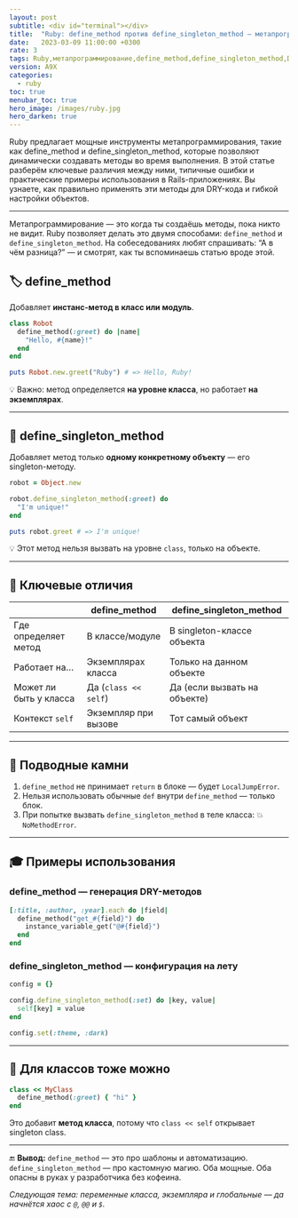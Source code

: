 ```yaml
---
layout: post
subtitle: <div id="terminal"></div>
title:  "Ruby: define_method против define_singleton_method — метапрограммируй, но не колдуй"
date:   2023-03-09 11:00:00 +0300
rate: 3
tags: Ruby,метапрограммирование,define_method,define_singleton_method,DRY,Rails
version: A9X
categories:
  - ruby
toc: true
menubar_toc: true
hero_image: /images/ruby.jpg
hero_darken: true
---
```

Ruby предлагает мощные инструменты метапрограммирования, такие как define_method и define_singleton_method, которые позволяют динамически создавать методы во время выполнения. В этой статье разберём ключевые различия между ними, типичные ошибки и практические примеры использования в Rails-приложениях. Вы узнаете, как правильно применять эти методы для DRY-кода и гибкой настройки объектов.

---

Метапрограммирование — это когда ты создаёшь методы, пока никто не видит. Ruby позволяет делать это двумя способами: `define_method` и `define_singleton_method`. На собеседованиях любят спрашивать: “А в чём разница?” — и смотрят, как ты вспоминаешь статью вроде этой.

## 🏷 define_method

Добавляет **инстанс-метод в класс или модуль**.

```ruby
class Robot
  define_method(:greet) do |name|
    "Hello, #{name}!"
  end
end

puts Robot.new.greet("Ruby") # => Hello, Ruby!
````

💡 Важно: метод определяется **на уровне класса**, но работает **на экземплярах**.

---

## 🧍 define\_singleton\_method

Добавляет метод только **одному конкретному объекту** — его singleton-методу.

```ruby
robot = Object.new

robot.define_singleton_method(:greet) do
  "I'm unique!"
end

puts robot.greet # => I'm unique!
```

💡 Этот метод нельзя вызвать на уровне `class`, только на объекте.

---

## 🧠 Ключевые отличия

|                        | define\_method       | define\_singleton\_method    |
| ---------------------- | -------------------- | ---------------------------- |
| Где определяет метод   | В классе/модуле      | В singleton-классе объекта   |
| Работает на…           | Экземплярах класса   | Только на данном объекте     |
| Может ли быть у класса | Да (`class << self`) | Да (если вызвать на объекте) |
| Контекст `self`        | Экземпляр при вызове | Тот самый объект             |

---

## 🧨 Подводные камни

1. `define_method` не принимает `return` в блоке — будет `LocalJumpError`.
2. Нельзя использовать обычные `def` внутри `define_method` — только блок.
3. При попытке вызвать `define_singleton_method` в теле класса: 💥 `NoMethodError`.

---

## 🎓 Примеры использования

### define\_method — генерация DRY-методов

```ruby
[:title, :author, :year].each do |field|
  define_method("get_#{field}") do
    instance_variable_get("@#{field}")
  end
end
```

### define\_singleton\_method — конфигурация на лету

```ruby
config = {}

config.define_singleton_method(:set) do |key, value|
  self[key] = value
end

config.set(:theme, :dark)
```

---

## 🔧 Для классов тоже можно

```ruby
class << MyClass
  define_method(:greet) { "hi" }
end
```

Это добавит **метод класса**, потому что `class << self` открывает singleton class.

---

🔚 **Вывод:**
`define_method` — это про шаблоны и автоматизацию. `define_singleton_method` — про кастомную магию. Оба мощные. Оба опасны в руках у разработчика без кофеина.

*Следующая тема: переменные класса, экземпляра и глобальные — да начнётся хаос с `@`, `@@` и `$`.*
